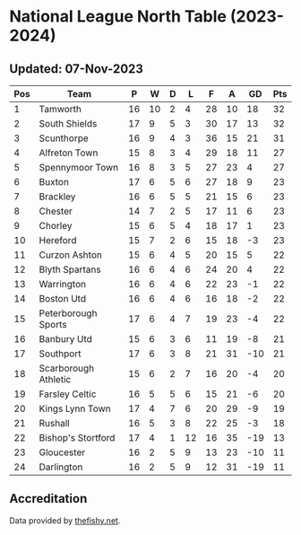 # National League North Table (2023-2024)
## Updated: 07-Nov-2023

| Pos | Team | P | W | D | L | F | A | GD | Pts |
| --- | --- | --- | --- | --- | --- | --- | --- | --- | --- |
| 1 | Tamworth | 16 | 10 | 2 | 4 | 28 | 10 | 18 | 32 |
| 2 | South Shields | 17 | 9 | 5 | 3 | 30 | 17 | 13 | 32 |
| 3 | Scunthorpe | 16 | 9 | 4 | 3 | 36 | 15 | 21 | 31 |
| 4 | Alfreton Town | 15 | 8 | 3 | 4 | 29 | 18 | 11 | 27 |
| 5 | Spennymoor Town | 16 | 8 | 3 | 5 | 27 | 23 | 4 | 27 |
| 6 | Buxton | 17 | 6 | 5 | 6 | 27 | 18 | 9 | 23 |
| 7 | Brackley | 16 | 6 | 5 | 5 | 21 | 15 | 6 | 23 |
| 8 | Chester | 14 | 7 | 2 | 5 | 17 | 11 | 6 | 23 |
| 9 | Chorley | 15 | 6 | 5 | 4 | 18 | 17 | 1 | 23 |
| 10 | Hereford | 15 | 7 | 2 | 6 | 15 | 18 | -3 | 23 |
| 11 | Curzon Ashton | 15 | 6 | 4 | 5 | 20 | 15 | 5 | 22 |
| 12 | Blyth Spartans | 16 | 6 | 4 | 6 | 24 | 20 | 4 | 22 |
| 13 | Warrington | 16 | 6 | 4 | 6 | 22 | 23 | -1 | 22 |
| 14 | Boston Utd | 16 | 6 | 4 | 6 | 16 | 18 | -2 | 22 |
| 15 | Peterborough Sports | 17 | 6 | 4 | 7 | 19 | 23 | -4 | 22 |
| 16 | Banbury Utd | 15 | 6 | 3 | 6 | 11 | 19 | -8 | 21 |
| 17 | Southport | 17 | 6 | 3 | 8 | 21 | 31 | -10 | 21 |
| 18 | Scarborough Athletic | 15 | 6 | 2 | 7 | 16 | 20 | -4 | 20 |
| 19 | Farsley Celtic | 16 | 5 | 5 | 6 | 15 | 21 | -6 | 20 |
| 20 | Kings Lynn Town | 17 | 4 | 7 | 6 | 20 | 29 | -9 | 19 |
| 21 | Rushall | 16 | 5 | 3 | 8 | 22 | 25 | -3 | 18 |
| 22 | Bishop's Stortford | 17 | 4 | 1 | 12 | 16 | 35 | -19 | 13 |
| 23 | Gloucester | 16 | 2 | 5 | 9 | 13 | 23 | -10 | 11 |
| 24 | Darlington | 16 | 2 | 5 | 9 | 12 | 31 | -19 | 11 |

## Accreditation 

Data provided by [thefishy.net](https://www.thefishy.net/).